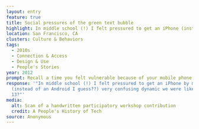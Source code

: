 ```yaml
---
layout: entry
feature: true
title: Social pressures of the green text bubble
highlight: In middle school (!) I felt pressured to get an iPhone (instead of an Android).
location: San Francisco, CA
clusters: Culture & Behaviors
tags:
  - 2010s
  - Connection & Access
  - Design & Use
  - People's Stories
year: 2012
prompt: Recall a time you felt vulnerable because of your mobile phone.
response: '"In middle school (!) I felt pressured to get an iPhone by my friends
  (instead of an Android I guess??) very confusing dynamic we were like 12?
  13?"'
media:
  alt: Scan of a handwritten participatory workshop contribution
  credit: A People's History of Tech
source: Anonymous
---
```


